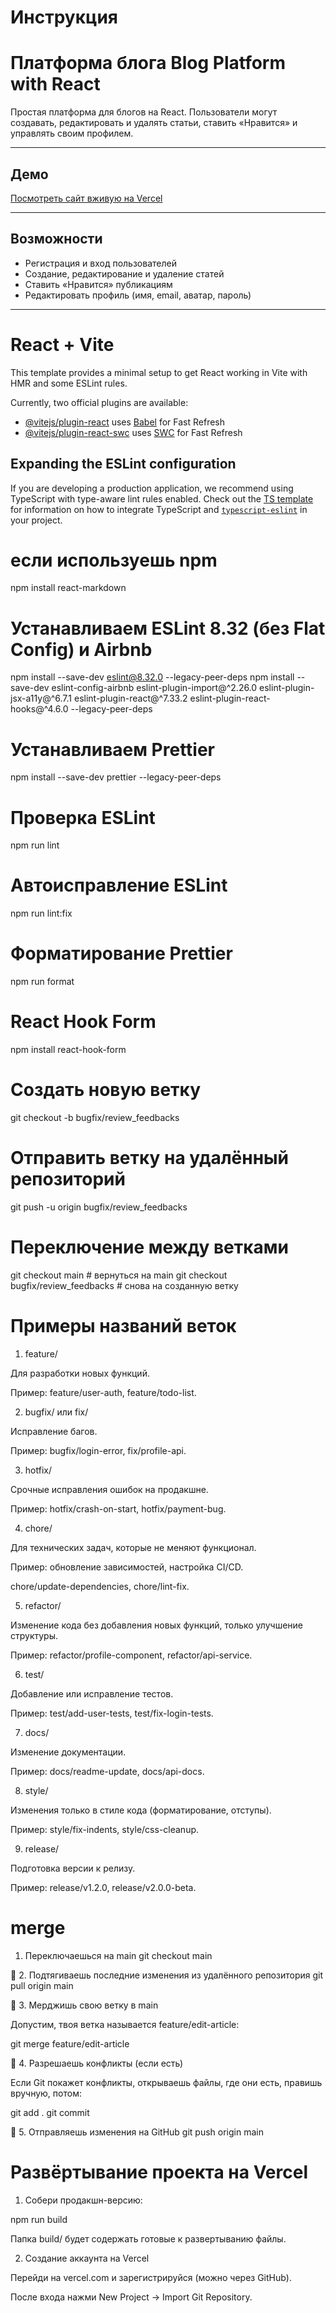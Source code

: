 # Инструкция

# Платформа блога Blog Platform with React

Простая платформа для блогов на React. Пользователи могут создавать, редактировать и удалять статьи, ставить «Нравится» и управлять своим профилем.

---

## Демо

[Посмотреть сайт вживую на Vercel](https://blog-platform-with-react-io.vercel.app/)

---

## Возможности

- Регистрация и вход пользователей
- Создание, редактирование и удаление статей
- Ставить «Нравится» публикациям
- Редактировать профиль (имя, email, аватар, пароль)

---

# React + Vite

This template provides a minimal setup to get React working in Vite with HMR and some ESLint rules.

Currently, two official plugins are available:

- [@vitejs/plugin-react](https://github.com/vitejs/vite-plugin-react/blob/main/packages/plugin-react) uses [Babel](https://babeljs.io/) for Fast Refresh
- [@vitejs/plugin-react-swc](https://github.com/vitejs/vite-plugin-react/blob/main/packages/plugin-react-swc) uses [SWC](https://swc.rs/) for Fast Refresh

## Expanding the ESLint configuration

If you are developing a production application, we recommend using TypeScript with type-aware lint rules enabled. Check out the [TS template](https://github.com/vitejs/vite/tree/main/packages/create-vite/template-react-ts) for information on how to integrate TypeScript and [`typescript-eslint`](https://typescript-eslint.io) in your project.

# если используешь npm

npm install react-markdown

# Устанавливаем ESLint 8.32 (без Flat Config) и Airbnb

npm install --save-dev eslint@8.32.0 --legacy-peer-deps
npm install --save-dev eslint-config-airbnb eslint-plugin-import@^2.26.0 eslint-plugin-jsx-a11y@^6.7.1 eslint-plugin-react@^7.33.2 eslint-plugin-react-hooks@^4.6.0 --legacy-peer-deps

# Устанавливаем Prettier

npm install --save-dev prettier --legacy-peer-deps

# Проверка ESLint

npm run lint

# Автоисправление ESLint

npm run lint:fix

# Форматирование Prettier

npm run format

# React Hook Form

npm install react-hook-form

# Создать новую ветку

git checkout -b bugfix/review_feedbacks

# Отправить ветку на удалённый репозиторий

git push -u origin bugfix/review_feedbacks

# Переключение между ветками

git checkout main # вернуться на main
git checkout bugfix/review_feedbacks # снова на созданную ветку

# Примеры названий веток

1. feature/

Для разработки новых функций.

Пример: feature/user-auth, feature/todo-list.

2. bugfix/ или fix/

Исправление багов.

Пример: bugfix/login-error, fix/profile-api.

3. hotfix/

Срочные исправления ошибок на продакшне.

Пример: hotfix/crash-on-start, hotfix/payment-bug.

4. chore/

Для технических задач, которые не меняют функционал.

Пример: обновление зависимостей, настройка CI/CD.

chore/update-dependencies, chore/lint-fix.

5. refactor/

Изменение кода без добавления новых функций, только улучшение структуры.

Пример: refactor/profile-component, refactor/api-service.

6. test/

Добавление или исправление тестов.

Пример: test/add-user-tests, test/fix-login-tests.

7. docs/

Изменение документации.

Пример: docs/readme-update, docs/api-docs.

8. style/

Изменения только в стиле кода (форматирование, отступы).

Пример: style/fix-indents, style/css-cleanup.

9. release/

Подготовка версии к релизу.

Пример: release/v1.2.0, release/v2.0.0-beta.

# merge

1. Переключаешься на main
   git checkout main

🔹 2. Подтягиваешь последние изменения из удалённого репозитория
git pull origin main

🔹 3. Мерджишь свою ветку в main

Допустим, твоя ветка называется feature/edit-article:

git merge feature/edit-article

🔹 4. Разрешаешь конфликты (если есть)

Если Git покажет конфликты, открываешь файлы, где они есть, правишь вручную, потом:

git add .
git commit

🔹 5. Отправляешь изменения на GitHub
git push origin main

# Развёртывание проекта на Vercel

1. Собери продакшн-версию:

npm run build

Папка build/ будет содержать готовые к развертыванию файлы.

2. Создание аккаунта на Vercel

Перейди на vercel.com
и зарегистрируйся (можно через GitHub).

После входа нажми New Project → Import Git Repository.

```

```
